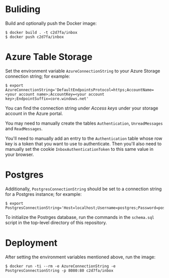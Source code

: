 # Buliding

Build and optionally push the Docker image:

    $ docker build . -t c2d7fa/inbox
    $ docker push c2d7fa/inbox

# Azure Table Storage

Set the environment variable `AzureConnectionString` to your Azure Storage
connection string; for example:

    $ export AzureConnectionString='DefaultEndpointsProtocol=https;AccountName=<your account name>;AccountKey=<your account key>;EndpointSuffix=core.windows.net'

You can find the connection string under *Access keys* under your storage
account in the Azure portal.

You may need to manually create the tables `Authentication`, `UnreadMessages`
and `ReadMessages`.

You'll need to manually add an entry to the `Authentication` table whose row key
is a token that you want to use to authenticate. Then you'll also need to
manually set the cookie `InboxAuthenticationToken` to this same value in your
browser.

# Postgres

Additionally, `PostgresConnectionString` should be set to a connection string
for a Postgres instance; for example:

    $ export PostgresConnectionString='Host=localhost;Username=postgres;Password=postgres;Database=postgres'

To initialize the Postrges database, run the commands in the `schema.sql` script
in the top-level directory of this repository.

# Deployment

After setting the environment variables mentioned above, run the image:

    $ docker run -ti --rm -e AzureConnectionString -e PostgresConnectionString -p 8080:80 c2d7fa/inbox
